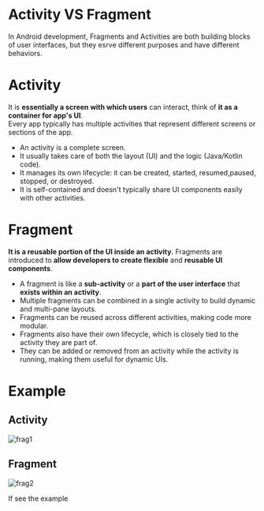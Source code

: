 # Activity VS Fragment
In Android development, Fragments and Activities are both building blocks of user interfaces, but they esrve different purposes and have different behaviors.

# Activity
 It is **essentially a screen with which users** can interact, think of **it as a container for app's UI**.  
 Every app typically has multiple activities that represent different screens or sections of the app.
- An activity is a complete screen.
- It usually takes care of both the layout (UI) and the logic (Java/Kotlin code).
- It manages its own lifecycle: it can be created, started, resumed,paused, stopped, or destroyed.
- It is self-contained and doesn't typically share UI components easily with other activities.

# Fragment
**It is a reusable portion of the UI inside an activity.** 
Fragments are introduced to **allow developers to create flexible** and **reusable UI components**.
- A fragment is like a **sub-activity** or a **part of the user interface** that **exists within an activity**.
- Multiple fragments can be combined in a single activity to build dynamic and multi-pane layouts.
- Fragments can be reused across different activities, making code more modular.
- Fragments also have their own lifecycle, which is closely tied to the activity they are part of.
- They can be added or removed from an activity while the activity is running, making them useful for dynamic UIs.

# Example
## Activity
![frag1](https://github.com/user-attachments/assets/7dd86113-f679-4021-8381-a1febc4000e6)

## Fragment
![frag2](https://github.com/user-attachments/assets/cd7dda19-a5b8-4367-94ff-2d0c32a68970)

If see the example
